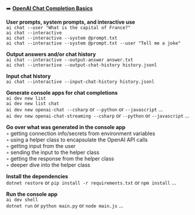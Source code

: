 ➡️ [**OpenAI Chat Completion Basics**](#chapter-3-openai-chat-completions-basics)  

**User prompts, system prompts, and interactive use**  
`ai chat --user "What is the capital of France?"`  
`ai chat --interactive`  
`ai chat --interactive --system @prompt.txt`  
`ai chat --interactive --system @prompt.txt --user "Tell me a joke"`  
 
**Output answers and/or chat history**  
`ai chat --interactive --output-answer answer.txt`  
`ai chat --interactive --output-chat-history history.jsonl`  

**Input chat history**  
`ai chat --interactive --input-chat-history history.jsonl`  

**Generate console apps for chat completions**  
`ai dev new list`  
`ai dev new list chat`  
`ai dev new openai-chat --csharp` or `--python` or `--javascript` ...  
`ai dev new openai-chat-streaming --csharp` or `--python` or `--javascript` ...  

**Go over what was generated in the console app**  
◦ getting connection info/secrets from environment variables  
◦ using a helper class to encapsulate the OpenAI API calls  
◦ getting input from the user  
◦ sending the input to the helper class  
◦ getting the response from the helper class  
◦ deeper dive into the helper class  

**Install the dependencies**  
`dotnet restore` or `pip install -r requirements.txt` or `npm install` ...  

**Run the console app**  
`ai dev shell`  
`dotnet run` or `python main.py` or `node main.js` ...  
